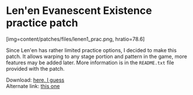 # Len'en Evanescent Existence practice patch

[img=content/patches/files/lenen1_prac.png, hratio=78.6]  

Since Len'en has rather limited practice options, I decided to make this patch. It allows warping to any stage portion and pattern in the game, more features may be added later. More information is in the `README.txt` file provided with the patch.  
  
Download: [here, I guess](https://mega.nz/file/gpolTAha#GRmS3IlQCHUKujM-V-VFCJxCLDhaaJHwcRYv8X6Rgp4)  
Alternate link: [this one](content/patches/files/Le01Prac_v0.1.zip)  
